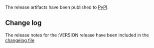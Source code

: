 The release artifacts have been published to [PyPI](https://pypi.org/project/pyhanko-certvalidator/:VERSION).

## Change log

The release notes for the :VERSION release have been included in the [changelog file](https://github.com/MatthiasValvekens/certvalidator/blob/master/changelog.md)